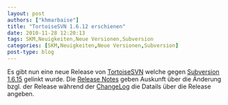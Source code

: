 ```yaml
---
layout: post
authors: ["khmarbaise"]
title: "TortoiseSVN 1.6.12 erschienen"
date: 2010-11-28 12:20:13
tags: SKM,Neuigkeiten,Neue Versionen,Subversion
categories: [SKM,Neuigkeiten,Neue Versionen,Subversion]
post-type: blog
---
```

Es gibt nun eine neue Release von <a href="http://tortoisesvn.net/">TortoiseSVN</a> welche gegen <a href="http://subversion.apache.org">Subversion 1.6.15</a> gelinkt wurde. Die <a href="http://tortoisesvn.tigris.org/tsvn_1.6_releasenotes.html">Release Notes</a> geben Auskunft über die Änderung bzgl. der Release während der <a href="http://tortoisesvn.tigris.org/ChangeLog.txt">ChangeLog</a> die Datails über die Release angeben.
